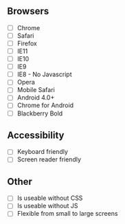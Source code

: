## Browsers

- [ ] Chrome
- [ ] Safari
- [ ] Firefox
- [ ] IE11
- [ ] IE10
- [ ] IE9
- [ ] IE8 - No Javascript
- [ ] Opera
- [ ] Mobile Safari
- [ ] Android 4.0+
- [ ] Chrome for Android
- [ ] Blackberry Bold

## Accessibility

- [ ] Keyboard friendly
- [ ] Screen reader friendly

## Other

- [ ] Is useable without CSS
- [ ] Is useable without JS
- [ ] Flexible from small to large screens
